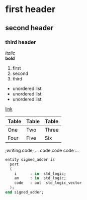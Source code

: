 # first header
## second header
### third header
*italic*  
**bold**  
1. first
2. second
3. third
- unordered list
- unordered list
- unordered list 

[link](https://github.com/xpecha15/digital-electronics-1)   

|  Table          |  Table            | Table    |
| ------------- | ------------- | -------- |
| One           | Two           | Three    |
| Four          | Five          | Six      |

;writing code;
...
code
code
code
...

```ruby
entity signed_adder is
  port
  (
    i      : in  std_logic;
    am     : in  std_logic;
    code   : out  std_logic_vector
  );
end signed_adder;
```

